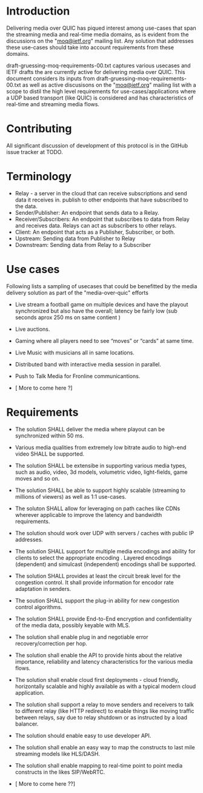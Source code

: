 # Introduction

Delivering media over QUIC has piqued interest among use-cases that span the streaming media and real-time media domains, as is evident from the discussions on the "moq@ietf.org" mailing list. Any solution that addresses these use-cases should take into account requirements from these domains.

draft-gruessing-moq-requirements-00.txt captures various usecases and IETF drafts the are currently active for delivering media over QUIC. This document considers its inputs from draft-gruessing-moq-requirements-00.txt as well as active discusisons on the "moq@ietf.org" mailing list with a scope to distil the high level requirements for use-cases/applications where a UDP based transport (like QUIC) is considered and has characteristics of real-time and streaming media flows. 

# Contributing

All significant discussion of development of this protocol is in the GitHub issue tracker at TODO.

# Terminology

*   Relay - a server in the cloud that can receive subscriptions and send data it receives in.
    publish to other endpoints that have subscribed to the data.
*   Sender/Publisher: An endpoint that sends data to a Relay.
*   Receiver/Subscribers: An endpoint that subscribes to data from Relay and receives data. Relays can act as
    subscribers to other relays.
*   Client: An endpoint that acts as a Publisher, Subscriber, or both.
*   Upstream: Sending data from Publisher to Relay
*   Downstream: Sending data from Relay to a Subscriber


# Use cases

Following lists a sampling of usecases that could be benefitted by the media delivery solution as part of the "media-over-quic" efforts

*   Live stream a football game on multiple devices and have the playout synchronized but also have the overall; latency be fairly low (sub seconds aprox 250 ms on same contient ) 

*   Live auctions.  

*   Gaming where all players need to see “moves” or “cards” at same time.  

*   Live Music with musicians all in same locations.  

*   Distributed band with interactive media session in parallel. 

*   Push to Talk Media for Fronline communicantions.

*   [ More to come here ?]


# Requirements

*   The solution SHALL deliver the media where playout can be synchronized within 50 ms.  

*   Various media qualities from extremely low bitrate audio to high-end video SHALL be supported.

*   The solution SHALL be extensibe in supporting various media types, such as audio, video, 3d models, volumetric video, light-fields, game moves and so on.

*   The solution SHALL be able to support highly scalable (streaming to millions of viewers) as well as 1:1 use-cases.

*   The soluton SHALL allow for leveraging on path caches like CDNs wherever applicable to improve the latency and bandwidth requirements.

*   The solution should work over UDP with servers / caches with public IP addresses.

*   The solution SHALL support for multiple media encodings and ability for clients to select the appropriate encoding . Layered encodings (dependent) and simulcast (independent) encodings shall be supported.  

*   The solution SHALL provides at least the circuit break level for the congestion control. It shall provide information for encodor rate adaptation in senders. 

*   The soution SHALL support the plug-in ability for new congestion control algorithms.

*   The solution SHALL provide End-to-End encryption and confidentiality of the media data, possibly keyable with MLS.

*   The solution shall enable plug in and negotiable error recovery/correction per hop.

*   The solution shall enable the API to provide hints about the relative importance, reliability and latency characteristics for the various media flows.

*   The solution shall enable cloud first deployments - cloud friendly, horizontally scalable and highly available as with a typical modern cloud application.

*   The solution shall support a relay to move senders and receivers to talk to different relay (like HTTP redirect) to enable things like moving traffic between relays, say due to relay shutdown or as instructed by a load balancer.

*   The solution should enable easy to use developer API.

*   The solution shall enable an easy way to map the constructs to last mile streaming models like HLS/DASH.

*   The solution shall enable mapping to real-time point to point media constructs in the likes SIP/WebRTC.  

* [ More to come here ??]


